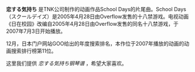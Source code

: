

**恋する気持ち** 是TNK公司制作的动画作品School Days的片尾曲。School
Days（スクールデイズ）是2005年4月28日由Overflow发售的十八禁游戏。电视动画《日在校园》改编自2005年4月28日由Overflow发售的同名十八禁游戏，于2007年7月3日开始播放。

  
12月，日本门户网站GOO给出的年度搜索排名，本作位于2007年播放的动画的动画搜索排行榜第11位。

  
这里我们提供 _恋する気持ち钢琴谱_ ，希望大家喜欢。

